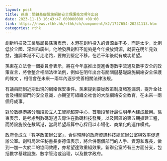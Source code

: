 ```yaml
---
layout: post
title: 孫東：關鍵基礎設施網絡安全保護條文明年出台
date: 2023-11-13 16:43:47.000000000 +08:00
link: https://news.rthk.hk/rthk/ch/component/k2/1727654-20231113.htm
categories: rthk
---
```


創新科技及工業局局長孫東表示，本港在創科投入的資源並不多，而是太少，比例低於全國、深圳和廣州。他說發展創科不能夠是今年投放資源，就要在明年見效益，強調本港不可走老路，要做到堅定不移，在若干年後就有成功希望。

孫東在立法會一個委員會表示，將在今年底推出促進香港數字流通及數字安全的政策宣言，將會整合相關法律法例，例如在明年出台有關關鍵基礎設施網絡安全保護的條文 ，相信會在未來一兩年內逐步完善相關法律法規。

有議員問到近期出現的網絡保安事件。孫東提到要從政策制度堵塞漏洞，提升全社會及相關部門的安全意識，亦期望可組織全社會的大型網絡安全教育，在未來一兩個月成事。

對於數碼港將分階段設立人工智能超算中心，首階段預計最快明年內建成啟用。孫東表示，是考慮到數碼港過去專注在數碼科技發展，以及園區的第五期擴建工程，而將設施設在數碼港，當局希望超算中心採用以市場化、商業化的運作模式。

政府會成立「數字政策辦公室」，合併現時的政府資訊科技總監辦公室與效率促進辦公室。創科局常任秘書長麥德偉表示，將合併兩個部門的人手、資源和專長，做到一加一大於二的協同效應，亦希望達致重組效果。新辦公室將有三方面分支，包括數字基建設施、數字管治或治理，以及數字政府。
